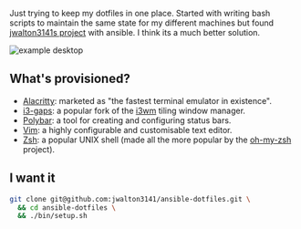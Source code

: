Just trying to keep my dotfiles in one place. Started with writing bash scripts to maintain the same state for my different machines but found [jwalton3141s project](https://github.com/jwalton3141/ansible-dotfiles) with ansible. I think its a much better solution.

![example
desktop](https://raw.githubusercontent.com/jwalton3141/dotfiles/main/example-1.png)

## What's provisioned?

* [Alacritty](https://github.com/alacritty/alacritty): marketed as "the fastest
  terminal emulator in existence".
* [i3-gaps](https://github.com/Airblader/i3): a popular fork of the
  [i3wm](https://i3wm.org/) tiling window manager.
* [Polybar](https://github.com/polybar/polybar): a tool for creating and
  configuring status bars.
* [Vim](https://www.vim.org/about.php): a highly configurable and customisable
  text editor.
* [Zsh](https://wiki.archlinux.org/index.php/zsh): a popular UNIX shell (made
  all the more popular by the
  [oh-my-zsh](https://github.com/ohmyzsh/ohmyzshproject) project).

## I want it

```sh
git clone git@github.com:jwalton3141/ansible-dotfiles.git \
  && cd ansible-dotfiles \
  && ./bin/setup.sh
```

